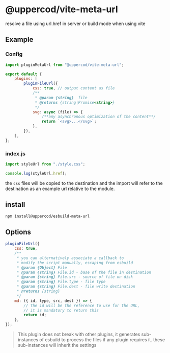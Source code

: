 # @uppercod/vite-meta-url

resolve a file using url.href in server or build mode when using vite

## Example

### Config

```js
import pluginMetaUrl from "@uppercod/vite-meta-url";

export default {
    plugins: [
        pluginFileUrl({
            css: true, // output content as file
            /**
             * @param {string}  file
             * @returns {string|Promise<string>}
             */
            svg: async (file) => {
                /**any asynchronous optimization of the content**/
                return `<svg>...</svg>`;
            },
        }),
    ],
};
```

### index.js

```js
import styleUrl from "./style.css";

console.log(styleUrl.href);
```

the `css` files will be copied to the destination and the import will refer to the destination as an example url relative to the module.

## install

```
npm install@uppercod/esbuild-meta-url
```

## Options

```js
pluginFileUrl({
    css: true,
    /**
     * you can alternatively associate a callback to
     * modify the script manually, escaping from esbuild
     * @param {Object} File
     * @param {string} File.id - base of the file in destination
     * @param {string} File.src - source of file on disk
     * @param {string} File.type - file type
     * @param {string} File.dest - file write destination
     * @returns {string}
     */
    md: ({ id, type, src, dest }) => {
        // The id will be the reference to use for the URL,
        // it is mandatory to return this
        return id;
    },
});
```

> This plugin does not break with other plugins, it generates sub-instances of esbuild to process the files if any plugin requires it. these sub-instances will inherit the settings

